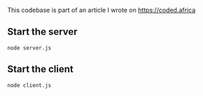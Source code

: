 This codebase is part of an article I wrote on https://coded.africa

## Start the server

`node server.js`

## Start the client

`node client.js`
